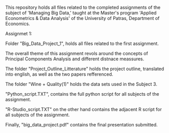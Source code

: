 This repository holds all files related to the completed assignments of the subject of 'Managing Big Data,' taught at the Master's program 'Applied Econometrics & Data Analysis' of the University of Patras, Department of Economics.

Assignmet 1:

Folder "Big_Data_Project_1", holds all files related to the first assignment.

The overall theme of this assignment revols around the concepts of Principal Components Analysis and different distnace meassures.

The folder "Project_Outline_Litterature" holds the project outline, translated into english, as well as the two papers refferenced.

The folder "Wine + Quality(1)" holds the data sets used in the Subject 3.

"Python_script.TXT", contains the full python script for all subjects of the assignment.

"R-Studio_script.TXT" on the other hand contains the adjacent R script for all subjects of the assignment.

Finally, "big_data_project.pdf" contains the final presentation submitted.
